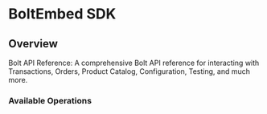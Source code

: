 # BoltEmbed SDK


## Overview

Bolt API Reference: A comprehensive Bolt API reference for interacting with Transactions, Orders, Product Catalog, Configuration, Testing, and much more.

### Available Operations

